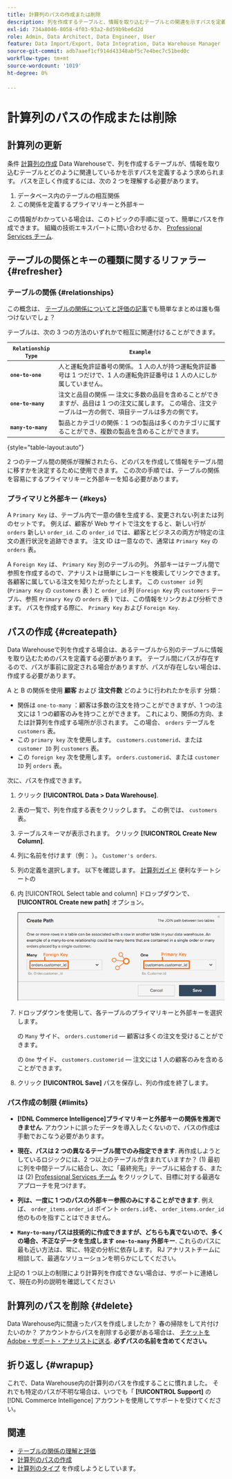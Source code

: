 ```yaml
---
title: 計算列のパスの作成または削除
description: 列を作成するテーブルと、情報を取り込むテーブルとの関連を示すパスを定義する方法を説明します。
exl-id: 734a8046-8058-4f03-93a2-8d59b9be6d2d
role: Admin, Data Architect, Data Engineer, User
feature: Data Import/Export, Data Integration, Data Warehouse Manager
source-git-commit: adb7aaef1cf914d43348abf5c7e4bec7c51bed0c
workflow-type: tm+mt
source-wordcount: '1019'
ht-degree: 0%

---
```


# 計算列のパスの作成または削除

## 計算列の更新

条件 [計算列の作成](../data-warehouse-mgr/creating-calculated-columns.md) Data Warehouseで、列を作成するテーブルが、情報を取り込むテーブルとどのように関連しているかを示すパスを定義するよう求められます。 パスを正しく作成するには、次の 2 つを理解する必要があります。

1. データベース内のテーブルの相互関係
1. この関係を定義するプライマリキーと外部キー

この情報がわかっている場合は、このトピックの手順に従って、簡単にパスを作成できます。 組織の技術エキスパートに問い合わせるか、 [Professional Services チーム](https://experienceleague.adobe.com/docs/commerce-knowledge-base/kb/troubleshooting/miscellaneous/mbi-service-policies.html).

## テーブルの関係とキーの種類に関するリファラー {#refresher}

### テーブルの関係 {#relationships}

この概念は、 [テーブルの関係についてと評価の記事](../../data-analyst/data-warehouse-mgr/table-relationships.md)でも簡単なまとめは誰も傷つけないでしょ？

テーブルは、次の 3 つの方法のいずれかで相互に関連付けることができます。

| **`Relationship Type`** | **`Example`** |
|-----|-----|
| **`one-to-one`** | 人と運転免許証番号の関係。 1 人の人が持つ運転免許証番号は 1 つだけで、1 人の運転免許証番号は 1 人の人にしか属していません。 |
| **`one-to-many`** | 注文と品目の関係 — 注文に多数の品目を含めることができますが、品目は 1 つの注文に属します。 この場合、注文テーブルは一方の側で、項目テーブルは多方の側です。 |
| **`many-to-many`** | 製品とカテゴリの関係：1 つの製品は多くのカテゴリに属することができ、複数の製品を含めることができます。 |

{style="table-layout:auto"}

2 つのテーブル間の関係が理解されたら、どのパスを作成して情報をテーブル間に移すかを決定するために使用できます。 この次の手順では、テーブルの関係を容易にするプライマリキーと外部キーを知る必要があります。

### プライマリと外部キー {#keys}

A `Primary Key` は、テーブル内で一意の値を生成する、変更されない列または列のセットです。 例えば、顧客が Web サイトで注文をすると、新しい行が `orders` 新しい `order_id`. この `order_id` では、顧客とビジネスの両方が特定の注文の進行状況を追跡できます。 注文 ID は一意なので、通常は `Primary Key` の `orders` 表。

A `Foreign Key` は、 `Primary Key` 別のテーブルの列。 外部キーはテーブル間で参照を作成するので、アナリストは簡単にレコードを検索してリンクできます。 各顧客に属している注文を知りたがったとします。 この `customer id` 列 (`Primary Key` の `customers` 表 ) と `order_id` 列 (`Foreign Key` 内 `customers` テーブル、参照 `Primary Key` の `orders` 表 ) では、この情報をリンクおよび分析できます。 パスを作成する際に、 `Primary Key` および `Foreign Key`.

## パスの作成 {#createpath}

Data Warehouseで列を作成する場合は、あるテーブルから別のテーブルに情報を取り込むためのパスを定義する必要があります。 テーブル間にパスが存在するので、パスが事前に設定される場合がありますが、パスが存在しない場合は、作成する必要があります。

A と B の関係を使用 **顧客** および **注文件数** どのように行われたかを示す 分類：

* 関係は `one-to-many` ：顧客は多数の注文を持つことができますが、1 つの注文には 1 つの顧客のみを持つことができます。 これにより、関係の方向、または計算列を作成する場所が示されます。 この場合、 `orders` テーブルを `customers` 表。
* この `primary key` 次を使用します。 `customers.customerid`、または `customer ID` 列 `customers` 表。
* この `foreign key` 次を使用します。 `orders.customerid`、または `customer ID` 列 `orders` 表。

次に、パスを作成できます。

1. クリック **[!UICONTROL Data > Data Warehouse]**.
1. 表の一覧で、列を作成する表をクリックします。 この例では、 `customers` 表。
1. テーブルスキーマが表示されます。 クリック **[!UICONTROL Create New Column]**.
1. 列に名前を付けます（例： ）。 `Customer's orders`.
1. 列の定義を選択します。 以下を確認します。 [計算列ガイド](../data-warehouse-mgr/creating-calculated-columns.md) 便利なチートシートの
1. 内 [!UICONTROL Select table and column] ドロップダウンで、 **[!UICONTROL Create new path]** オプション。

   ![計算列モーダルのパスの作成](../../assets/Creating_Paths_modal.png)

1. ドロップダウンを使用して、各テーブルのプライマリキーと外部キーを選択します。

   の `Many` サイド、 `orders.customerid`  — 顧客は多くの注文を受けることができます。

   の `One` サイド、 `customers.customerid`  — 注文には 1 人の顧客のみを含めることができます。

1. クリック **[!UICONTROL Save]** パスを保存し、列の作成を終了します。

### パス作成の制限 {#limits}

* **[!DNL Commerce Intelligence]プライマリキーと外部キーの関係を推測できません**. アカウントに誤ったデータを導入したくないので、パスの作成は手動でおこなう必要があります。

* **現在、パスは 2 つの異なるテーブル間でのみ指定できます**. 再作成しようとしているロジックには、2 つ以上のテーブルが含まれていますか？ (1) 最初に列を中間テーブルに結合し、次に「最終宛先」テーブルに結合する、または (2) [Professional Services チーム](https://experienceleague.adobe.com/docs/commerce-knowledge-base/kb/troubleshooting/miscellaneous/mbi-service-policies.html) をクリックして、目標に対する最適なアプローチを見つけます。

* **列は、一度に 1 つのパスの外部キー参照のみにすることができます**. 例えば、 `order_items.order_id` ポイント `orders.id`を、 `order_items.order_id` 他のものを指すことはできません。

* **`Many-to-many`パスは技術的に作成できますが、どちらも真でないので、多くの場合、不正なデータを生成します `one-to-many` 外部キー**. これらのパスに最も近い方法は、常に、特定の分析に依存します。 RJ アナリストチームに相談して、最適なソリューションを明らかにしてください。

上記の 1 つ以上の制限により計算列を作成できない場合は、サポートに連絡して、現在の列の説明を確認してください

## 計算列のパスを削除 {#delete}

Data Warehouse内に間違ったパスを作成しましたか？ 春の掃除をして片付けたいのか？ アカウントからパスを削除する必要がある場合は、 [チケットをAdobe・サポート・アナリストに送る](../../guide-overview.md#Submitting-a-Support-Ticket). **必ずパスの名前を含めてください。**

## 折り返し {#wrapup}

これで、Data Warehouse内の計算列のパスを作成することに慣れました。 それでも特定のパスが不明な場合は、いつでも「 **[!UICONTROL Support]** の [!DNL Commerce Intelligence] アカウントを使用してサポートを受けてください。

## 関連

* [テーブルの関係の理解と評価](../data-warehouse-mgr/table-relationships.md)
* [計算列のパスの作成](../data-warehouse-mgr/create-paths-calc-columns.md)
* [計算列のタイプ](../data-warehouse-mgr/calc-column-types.md) を作成しようとしています。
